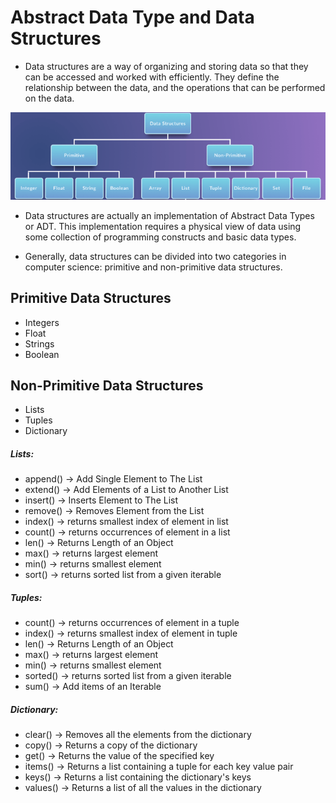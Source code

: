 # Abstract Data Type and Data Structures
* Data structures are a way of organizing and storing data so that they can be accessed and worked with efficiently. 
They define the relationship between the data, and the operations that can be performed on the data.

![](img.png)

* Data structures are actually an implementation of Abstract Data Types or ADT.
  This implementation requires a physical view of data using some collection of programming constructs and basic data types.
  
* Generally, data structures can be divided into two categories in computer science: primitive and non-primitive data structures.

## Primitive Data Structures  
* Integers
* Float
* Strings
* Boolean   
    
## Non-Primitive Data Structures 
   * Lists
   * Tuples
   * Dictionary
   
##### Lists:
* append()	-> Add Single Element to The List
* extend()	-> Add Elements of a List to Another List
* insert()	-> Inserts Element to The List
* remove()	-> Removes Element from the List
* index()	-> returns smallest index of element in list
* count()	-> returns occurrences of element in a list  
* len()	    -> Returns Length of an Object
* max()	    -> returns largest element
* min()  	-> returns smallest element
* sort()	-> returns sorted list from a given iterable


##### Tuples:
* count()	-> returns occurrences of element in a tuple
* index()	-> returns smallest index of element in tuple
* len()	    -> Returns Length of an Object
* max()	    -> returns largest element
* min()	    -> returns smallest element
* sorted()	-> returns sorted list from a given iterable
* sum()	    -> Add items of an Iterable

##### Dictionary:
* clear()	-> Removes all the elements from the dictionary
* copy()	-> Returns a copy of the dictionary
* get()	-> Returns the value of the specified key
* items()	-> Returns a list containing a tuple for each key value pair
* keys()	-> Returns a list containing the dictionary's keys
* values()	-> Returns a list of all the values in the dictionary



